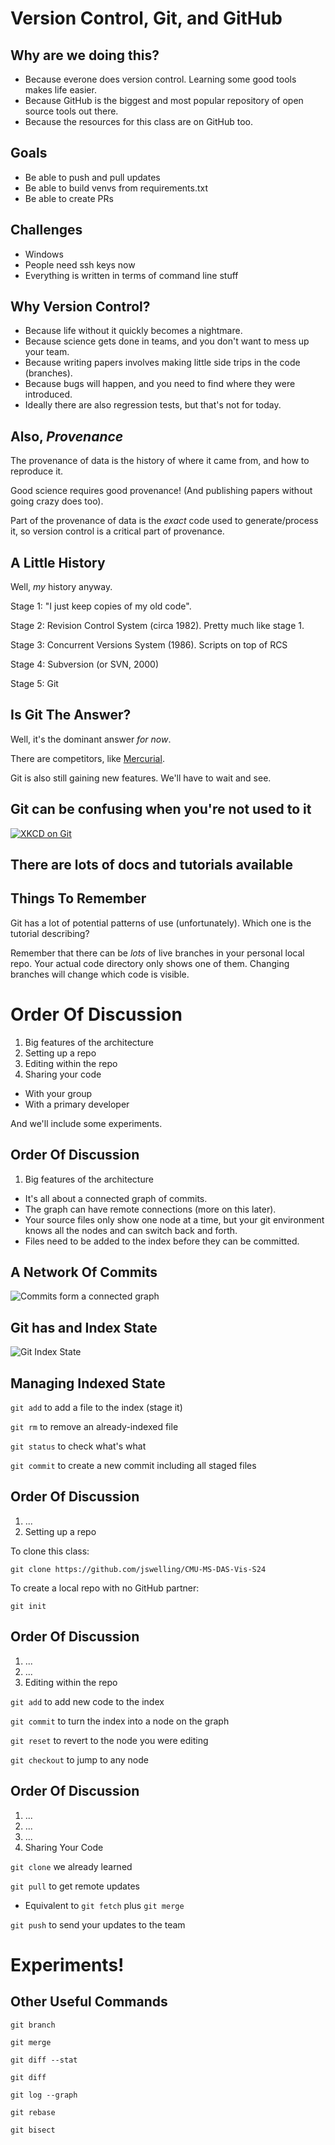 # Version Control, Git, and GitHub



## Why are we doing this?

* Because everone does version control.  Learning some good tools makes life easier.
* Because GitHub is the biggest and most popular repository of open source tools out there.
* Because the resources for this class are on GitHub too.



## Goals

* Be able to push and pull updates
* Be able to build venvs from requirements.txt
* Be able to create PRs

## Challenges

* Windows
* People need ssh keys now
* Everything is written in terms of command line stuff



## Why Version Control?

* Because life without it quickly becomes a nightmare.
* Because science gets done in teams, and you don't want to mess up your team.
* Because writing papers involves making little side trips in the code (branches).
* Because bugs will happen, and you need to find where they were introduced.
 * Ideally there are also regression tests, but that's not for today.


## Also, *Provenance*

The provenance of data is the history of where
it came from, and how to reproduce it.

Good science requires good provenance! (And
publishing papers without going crazy does
too).

Part of the provenance of data is the _exact_ code
used to generate/process it, so version
control is a critical part of provenance.



## A Little History
Well, *my* history anyway.

Stage 1: "I just keep copies of my old code".

Stage 2: Revision Control System (circa 1982).
Pretty much like stage 1.

Stage 3: Concurrent Versions System (1986).
Scripts on top of RCS

Stage 4: Subversion (or SVN, 2000)

Stage 5: Git


## Is Git The Answer?

Well, it's the dominant answer _for now_.

There are competitors, like [Mercurial](https://www.mercurial-scm.org/).

Git is also still gaining new features.  We'll have to wait and see.



## Git can be confusing when you're not used to it
[![XKCD on Git](images/xkcd_git.png)](https://xkcd.com/1597/)




## There are lots of docs and tutorials available




## Things To Remember

Git has a lot of potential patterns of use
(unfortunately). Which one is the tutorial
describing?

Remember that there can be *lots* of live
branches in your personal local repo. Your
actual code directory only shows one of them.
Changing branches will change which code is visible.




# Order Of Discussion
1. Big features of the architecture
2. Setting up a repo
3. Editing within the repo
4. Sharing your code
 * With your group
 * With a primary developer

And we'll include some experiments.




## Order Of Discussion
1. Big features of the architecture
 * It's all about a connected graph of commits.
 * The graph can have remote connections (more on this later).
 * Your source files only show one node at a time, but your git environment knows all the nodes and can switch back and forth.
 * Files need to be added to the index before they can be committed.



## A Network Of Commits

![Commits form a connected graph](images/git_history_graph.png)




## Git has and Index State

![Git Index State](images/git_index_state.png)




## Managing Indexed State

`git add` to add a file to the index (stage it)

`git rm` to remove an already-indexed file

`git status` to check what's what

`git commit` to create a new commit including all staged files




## Order Of Discussion
1. ...
2. Setting up a repo

To clone this class:

`git clone https://github.com/jswelling/CMU-MS-DAS-Vis-S24`

To create a local repo with no GitHub partner:

`git init`



## Order Of Discussion
1. ...
2. ...
3. Editing within the repo

`git add` to add new code to the index

`git commit` to turn the index into a node on the graph

`git reset` to revert to the node you were editing

`git checkout` to jump to any node




## Order Of Discussion
1. ...
2. ...
3. ...
4. Sharing Your Code

`git clone` we already learned

`git pull` to get remote updates
* Equivalent to `git fetch` plus `git merge`

`git push` to send your updates to the team




# Experiments!




## Other Useful Commands

```
git branch

git merge

git diff --stat

git diff

git log --graph

git rebase

git bisect
```